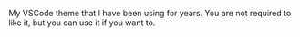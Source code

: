 My VSCode theme that I have been using for years. You are not required to like it, but you can use it if you want to.